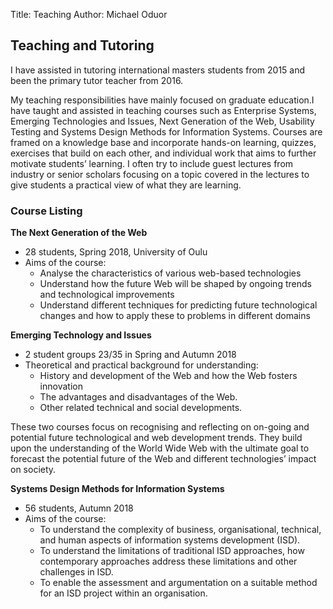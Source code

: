 Title: Teaching
Author: Michael Oduor

## Teaching and Tutoring
I have assisted in tutoring international masters students from 2015 and been the primary tutor teacher from 2016.

My teaching responsibilities have mainly focused on graduate education.I have taught and assisted in teaching courses such as Enterprise Systems, Emerging Technologies and Issues, Next Generation of the Web, Usability Testing and Systems Design Methods for Information Systems. Courses are framed on a knowledge base and incorporate hands-on learning, quizzes, exercises that build on each other, and individual work that aims to further motivate students’ learning. I often try to include guest lectures from industry or senior scholars focusing on a topic covered in the lectures to give students a practical view of what they are learning.

### Course Listing 

**The Next Generation of the Web**

* 28 students, Spring 2018, University of Oulu
* Aims of the course:
	* Analyse the characteristics of various web-based technologies
	* Understand how the future Web will be shaped by ongoing trends and technological improvements
	* Understand different techniques for predicting future technological changes and how to apply these to problems in different domains


**Emerging Technology and Issues** 

* 2 student groups 23/35 in Spring and Autumn 2018
* Theoretical and practical background for understanding: 
	* History and development of the Web and how the Web fosters innovation
	* The advantages and disadvantages of the Web.
	* Other related technical and social developments.


These two courses focus on recognising and reflecting on on-going and potential future technological and web development trends. They build upon the understanding of the World Wide Web with the ultimate goal to forecast the potential future of the Web and different technologies’ impact on society.

**Systems Design Methods for Information Systems**

* 56 students, Autumn 2018
* Aims of the course:
	* To understand the complexity of business, organisational, technical, and human aspects of information systems development (ISD).
	* To understand the limitations of traditional ISD approaches, how contemporary approaches address these limitations and other challenges in ISD.
	* To enable the assessment and argumentation on a suitable method for an ISD project within an organisation.

	







